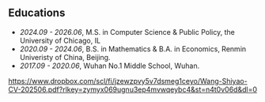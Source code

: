 <!-- <span class='anchor' id='educations'></span> -->
<h2 id="educations">Educations</h2>


- *2024.09 - 2026.06*, M.S. in Computer Science & Public Policy, the University of Chicago, IL
- *2020.09 - 2024.06*, B.S. in Mathematics & B.A. in Economics, Renmin Univeristy of China, Beijing.
- *2017.09 - 2020.06*, Wuhan No.1 Middle School, Wuhan.

https://www.dropbox.com/scl/fi/jzewzpvy5v7dsmeg1ceyo/Wang-Shiyao-CV-202506.pdf?rlkey=zymyx069ugnu3ep4mvwqeybc4&st=n4t0v06d&dl=0
